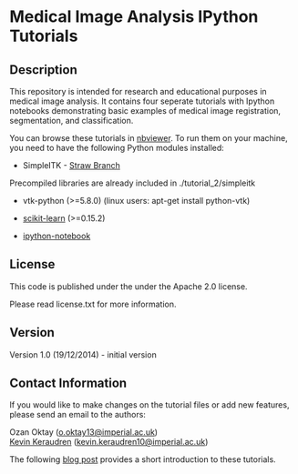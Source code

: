 Medical Image Analysis IPython Tutorials
========================================

Description
-----------

This repository is intended for research and educational purposes in medical
image analysis. It contains four seperate tutorials with Ipython notebooks
demonstrating basic examples of medical image registration, segmentation, and
classification.

You can browse these tutorials in <a
href="http://nbviewer.ipython.org/github/ozan-oktay/Medical-Image-Analysis-IPython-Tutorials/tree/master/">nbviewer</a>. To
run them on your machine, you need to have the following Python modules
installed:

- SimpleITK - <a href="https://github.com/blowekamp/SimpleITK/tree/STRAW_ImageRegistrationMethod">Straw Branch</a>

Precompiled libraries are already included in ./tutorial_2/simpleitk

- vtk-python (>=5.8.0) (linux users: apt-get install python-vtk)

- <a href="http://scikit-learn.org/stable/install.html">scikit-learn</a> (>=0.15.2)

- <a href="http://ipython.org/install.html">ipython-notebook</a>


License
-------

This code is published under the under the Apache 2.0 license.

Please read license.txt for more information.

Version
-------

Version 1.0 (19/12/2014) - initial version 


Contact Information
-------------------

If you would like to make changes on the tutorial files or add new features,
please send an email to the authors:

Ozan Oktay (o.oktay13@imperial.ac.uk)       
<a href="http://www.doc.ic.ac.uk/~kpk09/">Kevin Keraudren</a> (kevin.keraudren10@imperial.ac.uk)

The following <a href="http://kevin-keraudren.blogspot.co.uk/">blog post</a> provides a short introduction to these tutorials.

